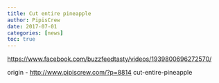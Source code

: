 ```yaml
---
title: Cut entire pineapple
author: PipisCrew
date: 2017-07-01
categories: [news]
toc: true
---
```


https://www.facebook.com/buzzfeedtasty/videos/1939800696272570/

origin - http://www.pipiscrew.com/?p=8814 cut-entire-pineapple